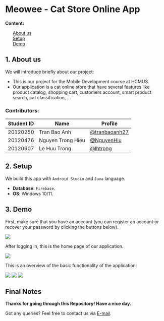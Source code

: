 # Meowee - Cat Store Online App
<!-- <p align="center">
  <img src="images/SMTP-IMAP.png" alt="Remote Control" style="border-radius:50%"/>
</p> -->

**Content:**
<ul style="list-style-type: none">
    <li><a href="#about">About us</a></li>
    <li><a href="#set_up">Setup</a></li>
    <li><a href="#demo">Demo</a></li>
</ul>

<h5 id="about"></h5>

## 1. About us
We will introduce briefly about our project:

+ This is our project for the Mobile Development course at HCMUS.
+ Our application is a cat online store that have several features like product catalog, shopping cart, customers account, smart product search, cat classification, ...

  
<!-- <img src="images/documentation.png"> -->


### Contributors:

|   Student ID   |            Name               | Profile 
|----------------|-------------------------------|----------------------------
|    20120250    |Tran Bao Anh | [@tranbaoanh27](https://github.com/tranbaoanh27)            
|    20120476    |Nguyen Trong Hieu | [@NguyenHiu](https://github.com/NguyenHiu)
|    20120607    |Le Huu Trong | [@lhtrong](https://github.com/lhtrong)           


<h5 id="set_up"></h5>

## 2. Setup

We build this app with `Android Studio` and `Java` language.
* **Database**: `Firebase`.
* **OS**: Windows 10/11.


<h5 id="demo"></h5>

## 3. Demo
First, make sure that you have an account (you can register an account or recover your password by clicking the buttons below). 

<img src="imgs/login.png">

After logging in, this is the home page of our application.

<img src="imgs/home.png">

This is an overview of the basic functionality of the application:

<img src="imgs/cat_detail.png">
<img src="imgs/cart.png">
<img src="imgs/map.png">

## Final Notes

**Thanks for going through this Repository! Have a nice day.**

Got any queries? Feel free to contact us via <a href = "mailto: letrong2307@gmail.com">E-mail</a>.
